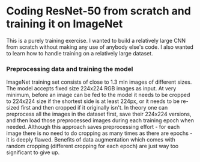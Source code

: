 # Coding ResNet-50 from scratch and training it on ImageNet

This is a purely training exercise. I wanted to build a relatively large CNN from scratch without making any use of anybody else's code. I also wanted to learn how to handle training on a relatively large dataset.

### Preprocessing data and training the model

ImageNet training set consists of close to 1.3 mln images of different sizes. The model accepts fixed size 224x224 RGB images as input. At very minimum, before an image can be fed to the model it needs to be cropped to 224x224 size if the shortest side is at least 224px, or it needs to be re-sized first and then cropped if it originally isn't. In theory one can preprocess all the images in the dataset first, save their 224x224 versions, and then load those preprocessed images during each training epoch when needed. Although this approach saves preprocessing  effort - for each image there is no need to do cropping as many times as there are epochs - it is deeply flawed. Benefits of data augmentation which comes with random cropping (different cropping for each epoch) are just way too significant to give up.   
